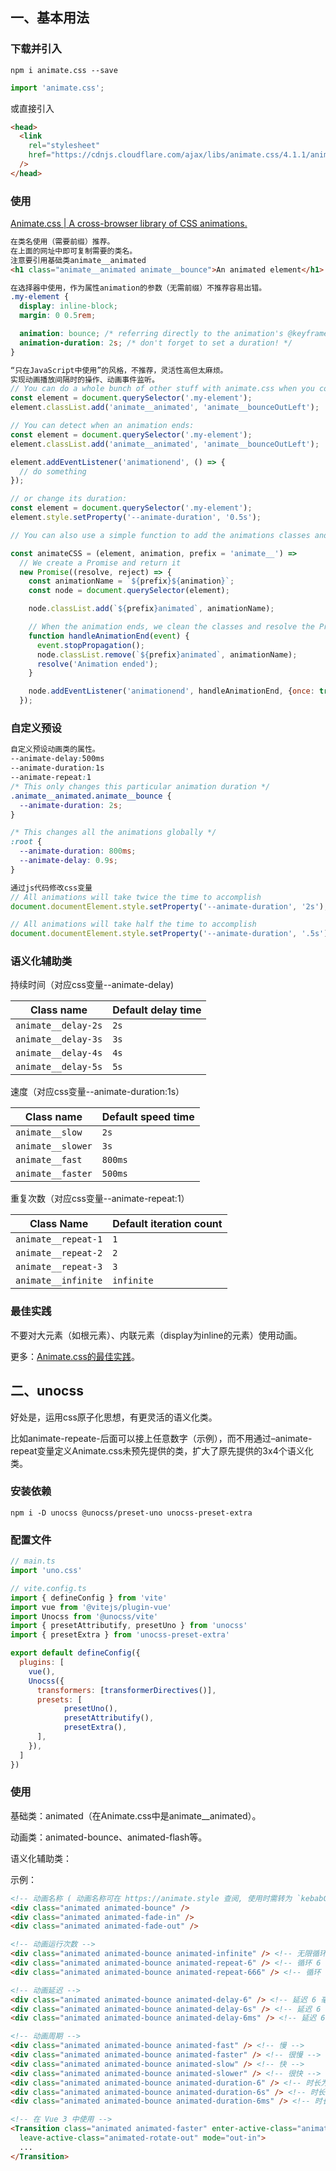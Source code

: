 ## 一、基本用法

### 下载并引入

```shell
npm i animate.css --save
```

```js
import 'animate.css';
```

或直接引入

```html
<head>
  <link
    rel="stylesheet"
    href="https://cdnjs.cloudflare.com/ajax/libs/animate.css/4.1.1/animate.min.css"
  />
</head>
```

### 使用

[Animate.css | A cross-browser library of CSS animations.](https://animate.style/)

```html
在类名使用（需要前缀）推荐。
在上面的网址中即可复制需要的类名。
注意要引用基础类animate__animated
<h1 class="animate__animated animate__bounce">An animated element</h1>
```

```css
在选择器中使用，作为属性animation的参数（无需前缀）不推荐容易出错。
.my-element {
  display: inline-block;
  margin: 0 0.5rem;

  animation: bounce; /* referring directly to the animation's @keyframe declaration */
  animation-duration: 2s; /* don't forget to set a duration! */
}
```


```javascript
“只在JavaScript中使用”的风格，不推荐，灵活性高但太麻烦。
实现动画播放间隔时的操作、动画事件监听。
// You can do a whole bunch of other stuff with animate.css when you combine it with Javascript. A simple example:
const element = document.querySelector('.my-element');
element.classList.add('animate__animated', 'animate__bounceOutLeft');

// You can detect when an animation ends:
const element = document.querySelector('.my-element');
element.classList.add('animate__animated', 'animate__bounceOutLeft');

element.addEventListener('animationend', () => {
  // do something
});

// or change its duration:
const element = document.querySelector('.my-element');
element.style.setProperty('--animate-duration', '0.5s');

// You can also use a simple function to add the animations classes and remove them automatically:

const animateCSS = (element, animation, prefix = 'animate__') =>
  // We create a Promise and return it
  new Promise((resolve, reject) => {
    const animationName = `${prefix}${animation}`;
    const node = document.querySelector(element);

    node.classList.add(`${prefix}animated`, animationName);

    // When the animation ends, we clean the classes and resolve the Promise
    function handleAnimationEnd(event) {
      event.stopPropagation();
      node.classList.remove(`${prefix}animated`, animationName);
      resolve('Animation ended');
    }

    node.addEventListener('animationend', handleAnimationEnd, {once: true});
  });
```

### 自定义预设

```css
自定义预设动画类的属性。
--animate-delay:500ms
--animate-duration:1s
--animate-repeat:1
/* This only changes this particular animation duration */
.animate__animated.animate__bounce {
  --animate-duration: 2s;
}

/* This changes all the animations globally */
:root {
  --animate-duration: 800ms;
  --animate-delay: 0.9s;
}
```

```javascript
通过js代码修改css变量
// All animations will take twice the time to accomplish
document.documentElement.style.setProperty('--animate-duration', '2s');

// All animations will take half the time to accomplish
document.documentElement.style.setProperty('--animate-duration', '.5s');
```

### 语义化辅助类

持续时间（对应css变量--animate-delay)

| Class name          | Default delay time |
| ------------------- | ------------------ |
| `animate__delay-2s` | `2s`               |
| `animate__delay-3s` | `3s`               |
| `animate__delay-4s` | `4s`               |
| `animate__delay-5s` | `5s`               |

速度（对应css变量--animate-duration:1s）

| Class name        | Default speed time |
| ----------------- | ------------------ |
| `animate__slow`   | `2s`               |
| `animate__slower` | `3s`               |
| `animate__fast`   | `800ms`            |
| `animate__faster` | `500ms`            |

重复次数（对应css变量--animate-repeat:1）

| Class Name          | Default iteration count |
| ------------------- | ----------------------- |
| `animate__repeat-1` | `1`                     |
| `animate__repeat-2` | `2`                     |
| `animate__repeat-3` | `3`                     |
| `animate__infinite` | `infinite`              |

### 最佳实践

不要对大元素（如根元素）、内联元素（display为inline的元素）使用动画。

更多：[Animate.css的最佳实践](https://animate.style/#best-practices)。

## 二、unocss
好处是，运用css原子化思想，有更灵活的语义化类。

比如animate-repeate-后面可以接上任意数字（示例），而不用通过–animate-repeat变量定义Animate.css未预先提供的类，扩大了原先提供的3x4个语义化类。
### 安装依赖

`npm i -D unocss @unocss/preset-uno unocss-preset-extra`

### 配置文件

```js
// main.ts
import 'uno.css'
```

```js
// vite.config.ts
import { defineConfig } from 'vite'
import vue from '@vitejs/plugin-vue'
import Unocss from '@unocss/vite'
import { presetAttributify, presetUno } from 'unocss'
import { presetExtra } from 'unocss-preset-extra'

export default defineConfig({
  plugins: [
    vue(),
    Unocss({
      transformers: [transformerDirectives()],
      presets: [
            presetUno(),
    		presetAttributify(),
    		presetExtra(),
      ],
    }),
  ]
})
```

### 使用

基础类：animated（在Animate.css中是animate__animated）。

动画类：animated-bounce、animated-flash等。

语义化辅助类：

示例：

```html
<!-- 动画名称 ( 动画名称可在 https://animate.style 查阅, 使用时需转为 `kebabCase` 短横线隔开的格式 ) -->
<div class="animated animated-bounce" />
<div class="animated animated-fade-in" />
<div class="animated animated-fade-out" />

<!-- 动画运行次数 -->
<div class="animated animated-bounce animated-infinite" /> <!-- 无限循环 -->
<div class="animated animated-bounce animated-repeat-6" /> <!-- 循环 6 次 -->
<div class="animated animated-bounce animated-repeat-666" /> <!-- 循环 666 次 -->

<!-- 动画延迟 -->
<div class="animated animated-bounce animated-delay-6" /> <!-- 延迟 6 毫秒 -->
<div class="animated animated-bounce animated-delay-6s" /> <!-- 延迟 6 秒 -->
<div class="animated animated-bounce animated-delay-6ms" /> <!-- 延迟 6 毫秒 -->

<!-- 动画周期 -->
<div class="animated animated-bounce animated-fast" /> <!-- 慢 -->
<div class="animated animated-bounce animated-faster" /> <!-- 很慢 -->
<div class="animated animated-bounce animated-slow" /> <!-- 快 -->
<div class="animated animated-bounce animated-slower" /> <!-- 很快 -->
<div class="animated animated-bounce animated-duration-6" /> <!-- 时长为 6 毫秒 -->
<div class="animated animated-bounce animated-duration-6s" /> <!-- 时长为 6 秒 -->
<div class="animated animated-bounce animated-duration-6ms" /> <!-- 时长为 6 毫秒 -->

<!-- 在 Vue 3 中使用 -->
<Transition class="animated animated-faster" enter-active-class="animated-rotate-in"
  leave-active-class="animated-rotate-out" mode="out-in">
  ...
</Transition>
```
